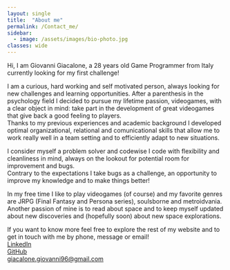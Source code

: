 ```yaml
---
layout: single
title:  "About me"
permalink: /Contact_me/
sidebar:
  - image: /assets/images/bio-photo.jpg
classes: wide
---
```

Hi, I am Giovanni Giacalone, a 28 years old Game Programmer from Italy currently looking for my first challenge!

I am a curious, hard working and self motivated person, always looking for new challenges and learning opportunities.
After a parenthesis in the psychology field I decided to pursue my lifetime passion, videogames, with a clear object in mind: take part in the development
of great videogames that give back a good feeling to players.<br>
Thanks to my previous experiences and academic background I developed optimal organizational, relational and comunicational skills that allow me to work really well in a team setting and to efficiently adapt to new situations.

I consider myself a problem solver and codewise I code with flexibility and cleanliness in mind, always on the lookout for potential room for improvement and bugs.<br>
Contrary to the expectations I take bugs as a challenge, an opportunity to improve my knowledge and to make things better!

In my free time I like to play videogames (of course) and my favorite genres are JRPG (Final Fantasy and Persona series), soulsborne and metroidvania.<br>
Another passion of mine is to read about space and to keep myself updated about new discoveries and (hopefully soon) about new space explorations.

If you want to know more feel free to explore the rest of my website and to get in touch with me by phone, message or email!<br>
[LinkedIn](https://www.linkedin.com/in/giacalone-giovanni/)<br>
[GitHub](https://github.com/JackAlone96)<br>
[giacalone.giovanni96@gmail.com](mailto:giacalone.giovanni96@gmail.com)<br>